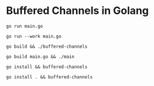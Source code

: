 # Buffered Channels in Golang

`go run main.go`

`go run --work main.go`

`go build && ./buffered-channels`

`go build main.go && ./main`

`go install && buffered-channels`

`go install . && buffered-channels`
